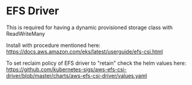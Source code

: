 # EFS Driver 

This is required for having a dynamic provisioned storage class with ReadWriteMany

Install with procedure mentioned here:
https://docs.aws.amazon.com/eks/latest/userguide/efs-csi.html

To set reclaim policy of EFS driver to "retain" check the helm values  here:
https://github.com/kubernetes-sigs/aws-efs-csi-driver/blob/master/charts/aws-efs-csi-driver/values.yaml
